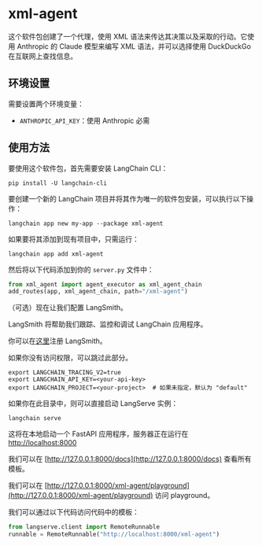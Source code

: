 # xml-agent

这个软件包创建了一个代理，使用 XML 语法来传达其决策以及采取的行动。它使用 Anthropic 的 Claude 模型来编写 XML 语法，并可以选择使用 DuckDuckGo 在互联网上查找信息。

## 环境设置

需要设置两个环境变量：

- `ANTHROPIC_API_KEY`：使用 Anthropic 必需

## 使用方法

要使用这个软件包，首先需要安装 LangChain CLI：

```shell
pip install -U langchain-cli
```

要创建一个新的 LangChain 项目并将其作为唯一的软件包安装，可以执行以下操作：

```shell
langchain app new my-app --package xml-agent
```

如果要将其添加到现有项目中，只需运行：

```shell
langchain app add xml-agent
```

然后将以下代码添加到你的 `server.py` 文件中：

```python
from xml_agent import agent_executor as xml_agent_chain
add_routes(app, xml_agent_chain, path="/xml-agent")
```

（可选）现在让我们配置 LangSmith。

LangSmith 将帮助我们跟踪、监控和调试 LangChain 应用程序。

你可以在[这里](https://smith.langchain.com/)注册 LangSmith。

如果你没有访问权限，可以跳过此部分。

```shell
export LANGCHAIN_TRACING_V2=true
export LANGCHAIN_API_KEY=<your-api-key>
export LANGCHAIN_PROJECT=<your-project>  # 如果未指定，默认为 "default"
```

如果你在此目录中，则可以直接启动 LangServe 实例：

```shell
langchain serve
```

这将在本地启动一个 FastAPI 应用程序，服务器正在运行在 [http://localhost:8000](http://localhost:8000)

我们可以在 [http://127.0.0.1:8000/docs](http://127.0.0.1:8000/docs) 查看所有模板。

我们可以在 [http://127.0.0.1:8000/xml-agent/playground](http://127.0.0.1:8000/xml-agent/playground) 访问 playground。

我们可以通过以下代码访问代码中的模板：

```python
from langserve.client import RemoteRunnable
runnable = RemoteRunnable("http://localhost:8000/xml-agent")
```